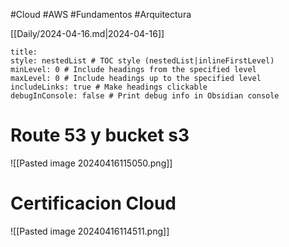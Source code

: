 #Cloud #AWS #Fundamentos #Arquitectura

[[Daily/2024-04-16.md|2024-04-16]]

```table-of-contents
title: 
style: nestedList # TOC style (nestedList|inlineFirstLevel)
minLevel: 0 # Include headings from the specified level
maxLevel: 0 # Include headings up to the specified level
includeLinks: true # Make headings clickable
debugInConsole: false # Print debug info in Obsidian console
```
# Route 53 y bucket s3 

![[Pasted image 20240416115050.png]]
# Certificacion Cloud
![[Pasted image 20240416114511.png]]